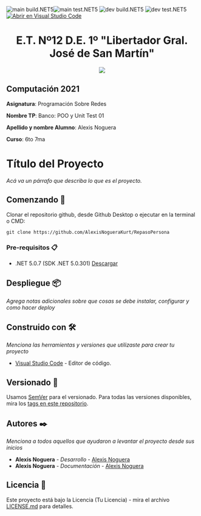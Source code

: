 <!-- Completa abajo cambiando ET12DE1Computacion a tu user|organización y template a tu repo, te recomiendo usar el Find & Replace de tu editor -->
![main build.NET5](https://github.com/AlexisNogueraKurt/RepasoPersona/workflows/main-build.NET5/badge.svg?branch=main)![main test.NET5](https://github.com/AlexisNogueraKurt/RespasoPersona/workflows/main-test.NET5/badge.svg?branch=main)
![dev build.NET5](https://github.com/AlexisNogueraKurt/RepasoPersona/workflows/dev-build.NET5/badge.svg?branch=dev) ![dev test.NET5](https://github.com/AlexisNogueraKurt/RepasoPersona/workflows/dev-test.NET5/badge.svg?branch=dev)
[![Abrir en Visual Studio Code](https://open.vscode.dev/badges/open-in-vscode.svg)](https://open.vscode.dev/AlexisNogueraKurt/RepasoPersona)


<h1 align="center">E.T. Nº12 D.E. 1º "Libertador Gral. José de San Martín"</h1>
<p align="center">
  <img src="https://et12.edu.ar/imgs/et12.png">
</p>

## Computación 2021

**Asignatura**: Programación Sobre Redes

**Nombre TP**: Banco: POO y Unit Test 01

**Apellido y nombre Alumno**: Alexis Noguera

**Curso**: 6to 7ma

# Título del Proyecto

_Acá va un párrafo que describa lo que es el proyecto._

## Comenzando 🚀

Clonar el repositorio github, desde Github Desktop o ejecutar en la terminal o CMD:

```
git clone https://github.com/AlexisNogueraKurt/RepasoPersona
```

### Pre-requisitos 📋

- .NET 5.0.7 (SDK .NET 5.0.301) [Descargar](https://dotnet.microsoft.com/download/dotnet/5.0)

## Despliegue 📦

_Agrega notas adicionales sobre que cosas se debe instalar, configurar y como hacer deploy_

## Construido con 🛠️

_Menciona las herramientas y versiones que utilizaste para crear tu proyecto_

* [Visual Studio Code](https://code.visualstudio.com/#alt-downloads) - Editor de código.

## Versionado 📌

Usamos [SemVer](http://semver.org/) para el versionado. Para todas las versiones disponibles, mira los [tags en este repositorio](https://github.com/ET12DE1Computacion/simpleTemplateCSharp/tags).

## Autores ✒️

_Menciona a todos aquellos que ayudaron a levantar el proyecto desde sus inicios_

* **Alexis Noguera** - *Desarrollo* - [Alexis Noguera](https://github.com/AlexisNogueraKurt)
* **Alexis Noguera** - *Documentación* - [Alexis Noguera](https://github.com/AlexisNogueraKurt)

## Licencia 📄

Este proyecto está bajo la Licencia (Tu Licencia) - mira el archivo [LICENSE.md](LICENSE.md) para detalles.
